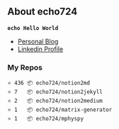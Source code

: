 ## About echo724

<code>**echo Hello World**</code>

- [Personal Blog](https://medium.com/echo-devblog)
- [Linkedin Profile](https://www.linkedin.com/in/eunchan-cho-382001184)

### My Repos
```
⭐️ 436 📦 echo724/notion2md
⭐️ 7   📦 echo724/notion2jekyll
⭐️ 2   📦 echo724/notion2medium
⭐️ 1   📦 echo724/matrix-generator
⭐️ 1   📦 echo724/mphyspy
```
